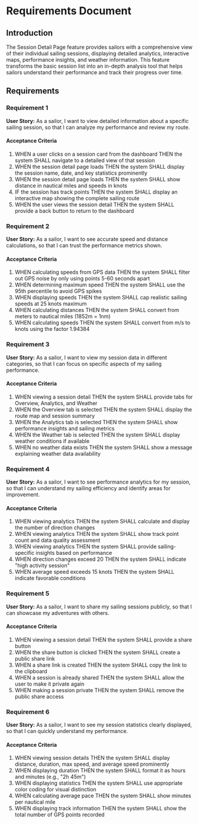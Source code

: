 # Requirements Document

## Introduction

The Session Detail Page feature provides sailors with a comprehensive view of their individual sailing sessions, displaying detailed analytics, interactive maps, performance insights, and weather information. This feature transforms the basic session list into an in-depth analysis tool that helps sailors understand their performance and track their progress over time.

## Requirements

### Requirement 1

**User Story:** As a sailor, I want to view detailed information about a specific sailing session, so that I can analyze my performance and review my route.

#### Acceptance Criteria

1. WHEN a user clicks on a session card from the dashboard THEN the system SHALL navigate to a detailed view of that session
2. WHEN the session detail page loads THEN the system SHALL display the session name, date, and key statistics prominently
3. WHEN the session detail page loads THEN the system SHALL show distance in nautical miles and speeds in knots
4. IF the session has track points THEN the system SHALL display an interactive map showing the complete sailing route
5. WHEN the user views the session detail THEN the system SHALL provide a back button to return to the dashboard

### Requirement 2

**User Story:** As a sailor, I want to see accurate speed and distance calculations, so that I can trust the performance metrics shown.

#### Acceptance Criteria

1. WHEN calculating speeds from GPS data THEN the system SHALL filter out GPS noise by only using points 5-60 seconds apart
2. WHEN determining maximum speed THEN the system SHALL use the 95th percentile to avoid GPS spikes
3. WHEN displaying speeds THEN the system SHALL cap realistic sailing speeds at 25 knots maximum
4. WHEN calculating distances THEN the system SHALL convert from meters to nautical miles (1852m = 1nm)
5. WHEN calculating speeds THEN the system SHALL convert from m/s to knots using the factor 1.94384

### Requirement 3

**User Story:** As a sailor, I want to view my session data in different categories, so that I can focus on specific aspects of my sailing performance.

#### Acceptance Criteria

1. WHEN viewing a session detail THEN the system SHALL provide tabs for Overview, Analytics, and Weather
2. WHEN the Overview tab is selected THEN the system SHALL display the route map and session summary
3. WHEN the Analytics tab is selected THEN the system SHALL show performance insights and sailing metrics
4. WHEN the Weather tab is selected THEN the system SHALL display weather conditions if available
5. WHEN no weather data exists THEN the system SHALL show a message explaining weather data availability

### Requirement 4

**User Story:** As a sailor, I want to see performance analytics for my session, so that I can understand my sailing efficiency and identify areas for improvement.

#### Acceptance Criteria

1. WHEN viewing analytics THEN the system SHALL calculate and display the number of direction changes
2. WHEN viewing analytics THEN the system SHALL show track point count and data quality assessment
3. WHEN viewing analytics THEN the system SHALL provide sailing-specific insights based on performance
4. WHEN direction changes exceed 20 THEN the system SHALL indicate "high activity session"
5. WHEN average speed exceeds 15 knots THEN the system SHALL indicate favorable conditions

### Requirement 5

**User Story:** As a sailor, I want to share my sailing sessions publicly, so that I can showcase my adventures with others.

#### Acceptance Criteria

1. WHEN viewing a session detail THEN the system SHALL provide a share button
2. WHEN the share button is clicked THEN the system SHALL create a public share link
3. WHEN a share link is created THEN the system SHALL copy the link to the clipboard
4. WHEN a session is already shared THEN the system SHALL allow the user to make it private again
5. WHEN making a session private THEN the system SHALL remove the public share access

### Requirement 6

**User Story:** As a sailor, I want to see my session statistics clearly displayed, so that I can quickly understand my performance.

#### Acceptance Criteria

1. WHEN viewing session details THEN the system SHALL display distance, duration, max speed, and average speed prominently
2. WHEN displaying duration THEN the system SHALL format it as hours and minutes (e.g., "2h 45m")
3. WHEN displaying statistics THEN the system SHALL use appropriate color coding for visual distinction
4. WHEN calculating average pace THEN the system SHALL show minutes per nautical mile
5. WHEN displaying track information THEN the system SHALL show the total number of GPS points recorded